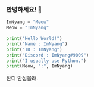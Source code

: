 ### 안녕하세요! 👋

```py
ImNyang = "Meow"
Meow = "ImNyang"

print("Hello World!")
print("Name : ImNyang")
print("ID : ImNyang")
print("Discord : ImNyang#9009")
print("I usually use Python.")
print(Meow, ":", ImNyang)
```

잔디 안심을래.
